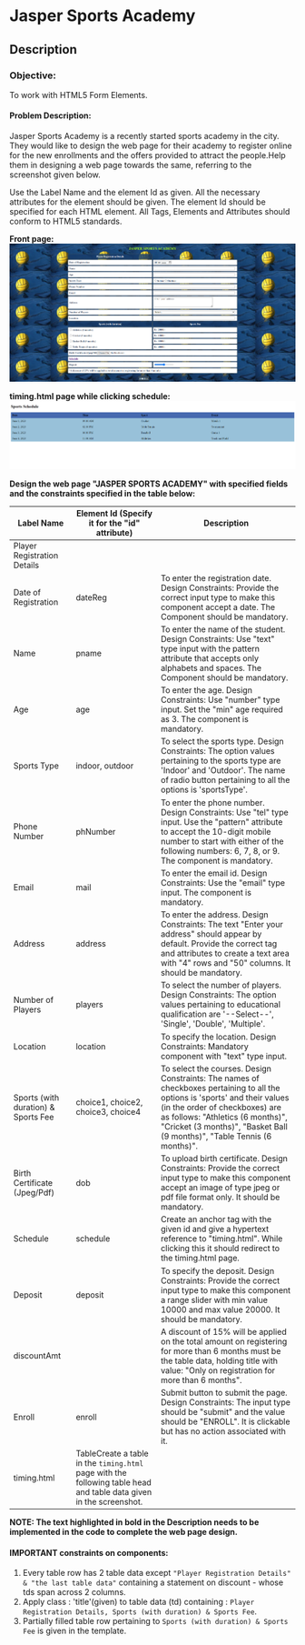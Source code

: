 # Jasper Sports Academy
## Description


### Objective:

To work with HTML5 Form Elements.

#### Problem Description:

Jasper Sports Academy is a recently started sports academy in the city. They would like to design the web page for their academy to register online for the new enrollments and the offers provided to attract the people.Help them in designing a web page towards the same, referring to the screenshot given below.

Use the Label Name and the element Id as given. All the necessary attributes for the element should be given. The element Id should be specified for each HTML element. All Tags, Elements and Attributes should conform to HTML5 standards.

**Front page:**
![alt text](jasperSS!.png)

**timing.html page while clicking schedule:**
![alt text](japserSS2.png)


**Design the web page "JASPER SPORTS ACADEMY" with specified fields and the constraints specified in the table below:**

| Label Name                | Element Id (Specify it for the "id" attribute) | Description                                                                                                     |
|---------------------------|-----------------------------------------------|-----------------------------------------------------------------------------------------------------------------|
| Player Registration Details|                                              |                                                                                                                 |
| Date of Registration      | dateReg                                       | To enter the registration date. Design Constraints: Provide the correct input type to make this component accept a date. The Component should be mandatory. |
| Name                      | pname                                         | To enter the name of the student. Design Constraints: Use "text" type input with the pattern attribute that accepts only alphabets and spaces. The Component should be mandatory. |
| Age                       | age                                           | To enter the age. Design Constraints: Use "number" type input. Set the "min" age required as 3. The component is mandatory. |
| Sports Type               | indoor, outdoor                               | To select the sports type. Design Constraints: The option values pertaining to the sports type are 'Indoor' and 'Outdoor'. The name of radio button pertaining to all the options is 'sportsType'. |
| Phone Number              | phNumber                                      | To enter the phone number. Design Constraints: Use "tel" type input. Use the "pattern" attribute to accept the 10-digit mobile number to start with either of the following numbers: 6, 7, 8, or 9. The component is mandatory. |
| Email                     | mail                                          | To enter the email id. Design Constraints: Use the "email" type input. The component is mandatory.                |
| Address                   | address                                       | To enter the address. Design Constraints: The text "Enter your address" should appear by default. Provide the correct tag and attributes to create a text area with "4" rows and "50" columns. It should be mandatory. |
| Number of Players         | players                                       | To select the number of players. Design Constraints: The option values pertaining to educational qualification are '--Select--', 'Single', 'Double', 'Multiple'. |
| Location                  | location                                      | To specify the location. Design Constraints: Mandatory component with "text" type input.                         |
| Sports (with duration) & Sports Fee | choice1, choice2, choice3, choice4 | To select the courses. Design Constraints: The names of checkboxes pertaining to all the options is 'sports' and their values (in the order of checkboxes) are as follows: "Athletics (6 months)", "Cricket (3 months)", "Basket Ball (9 months)", "Table Tennis (6 months)". |
| Birth Certificate (Jpeg/Pdf) | dob                                       | To upload birth certificate. Design Constraints: Provide the correct input type to make this component accept an image of type jpeg or pdf file format only. It should be mandatory. |
| Schedule                  | schedule                                      | Create an anchor tag with the given id and give a hypertext reference to "timing.html". While clicking this it should redirect to the timing.html page. |
| Deposit                   | deposit                                       | To specify the deposit. Design Constraints: Provide the correct input type to make this component a range slider with min value 10000 and max value 20000. It should be mandatory. |
| discountAmt               |                                               | A discount of 15% will be applied on the total amount on registering for more than 6 months must be the table data, holding title with value: "Only on registration for more than 6 months". |
| Enroll                    | enroll                                        | Submit button to submit the page. Design Constraints: The input type should be "submit" and the value should be "ENROLL". It is clickable but has no action associated with it. |
| timing.html                    | TableCreate a table in the `timing.html` page with the following table head and table data given in the screenshot. |




**NOTE: The text highlighted in bold in the Description needs to be implemented in the code to complete the web page design.**

#### IMPORTANT constraints on components:
1. Every table row has 2 table data except `"Player Registration Details" & "the last table data"` containing a statement on discount - whose tds span across 2 columns.
2. Apply class : 'title'(given) to table data (td) containing : `Player Registration Details, Sports (with duration) & Sports Fee`.
3. Partially filled table row pertaining to `Sports (with duration) & Sports Fee` is given in the template.

 
